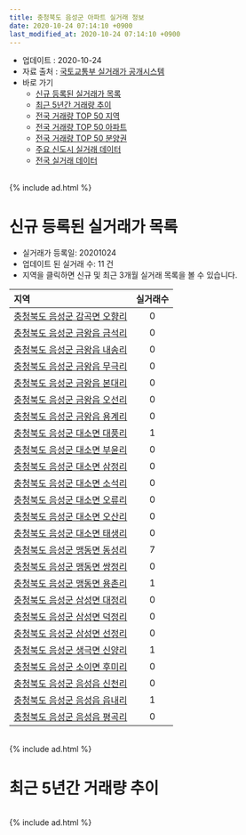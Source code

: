 ```yaml
---
title: 충청북도 음성군 아파트 실거래 정보
date: 2020-10-24 07:14:10 +0900
last_modified_at: 2020-10-24 07:14:10 +0900
---
```


* 업데이트 : 2020-10-24
* 자료 출처 : [국토교통부 실거래가 공개시스템](http://rt.molit.go.kr)
* 바로 가기
    * [신규 등록된 실거래가 목록](#신규-등록된-실거래가-목록)
    * [최근 5년간 거래량 추이](#최근-5년간-거래량-추이)
    * [전국 거래량 TOP 50 지역](https://inasie.github.io/apt-trade-info/최근-3개월-전국에서-가장-거래가-많이-발생한-지역)
    * [전국 거래량 TOP 50 아파트](https://inasie.github.io/apt-trade-info/최근-3개월-전국에서-가장-거래가-많이-발생한-아파트)
    * [전국 거래량 TOP 50 분양권](https://inasie.github.io/apt-trade-info/최근-3개월-전국에서-가장-거래가-많이-발생한-분양권)
    * [주요 신도시 실거래 데이터](https://inasie.github.io/apt-trade-info/주요-신도시)
    * [전국 실거래 데이터](https://inasie.github.io/apt-trade-info/전국)

<br>
{% include ad.html %}
<br>

# 신규 등록된 실거래가 목록
* 실거래가 등록일: 20201024
* 업데이트 된 실거래 수: 11 건
* 지역을 클릭하면 신규 및 최근 3개월 실거래 목록을 볼 수 있습니다.


|지역|실거래수|
|:---|:---:|
|[충청북도 음성군 감곡면 오향리](https://inasie.github.io/apt-trade-info/충청북도-음성군-감곡면-오향리)|0|
|[충청북도 음성군 금왕읍 금석리](https://inasie.github.io/apt-trade-info/충청북도-음성군-금왕읍-금석리)|0|
|[충청북도 음성군 금왕읍 내송리](https://inasie.github.io/apt-trade-info/충청북도-음성군-금왕읍-내송리)|0|
|[충청북도 음성군 금왕읍 무극리](https://inasie.github.io/apt-trade-info/충청북도-음성군-금왕읍-무극리)|0|
|[충청북도 음성군 금왕읍 본대리](https://inasie.github.io/apt-trade-info/충청북도-음성군-금왕읍-본대리)|0|
|[충청북도 음성군 금왕읍 오선리](https://inasie.github.io/apt-trade-info/충청북도-음성군-금왕읍-오선리)|0|
|[충청북도 음성군 금왕읍 용계리](https://inasie.github.io/apt-trade-info/충청북도-음성군-금왕읍-용계리)|0|
|[충청북도 음성군 대소면 대풍리](https://inasie.github.io/apt-trade-info/충청북도-음성군-대소면-대풍리)|1|
|[충청북도 음성군 대소면 부윤리](https://inasie.github.io/apt-trade-info/충청북도-음성군-대소면-부윤리)|0|
|[충청북도 음성군 대소면 삼정리](https://inasie.github.io/apt-trade-info/충청북도-음성군-대소면-삼정리)|0|
|[충청북도 음성군 대소면 소석리](https://inasie.github.io/apt-trade-info/충청북도-음성군-대소면-소석리)|0|
|[충청북도 음성군 대소면 오류리](https://inasie.github.io/apt-trade-info/충청북도-음성군-대소면-오류리)|0|
|[충청북도 음성군 대소면 오산리](https://inasie.github.io/apt-trade-info/충청북도-음성군-대소면-오산리)|0|
|[충청북도 음성군 대소면 태생리](https://inasie.github.io/apt-trade-info/충청북도-음성군-대소면-태생리)|0|
|[충청북도 음성군 맹동면 동성리](https://inasie.github.io/apt-trade-info/충청북도-음성군-맹동면-동성리)|7|
|[충청북도 음성군 맹동면 쌍정리](https://inasie.github.io/apt-trade-info/충청북도-음성군-맹동면-쌍정리)|0|
|[충청북도 음성군 맹동면 용촌리](https://inasie.github.io/apt-trade-info/충청북도-음성군-맹동면-용촌리)|1|
|[충청북도 음성군 삼성면 대정리](https://inasie.github.io/apt-trade-info/충청북도-음성군-삼성면-대정리)|0|
|[충청북도 음성군 삼성면 덕정리](https://inasie.github.io/apt-trade-info/충청북도-음성군-삼성면-덕정리)|0|
|[충청북도 음성군 삼성면 선정리](https://inasie.github.io/apt-trade-info/충청북도-음성군-삼성면-선정리)|0|
|[충청북도 음성군 생극면 신양리](https://inasie.github.io/apt-trade-info/충청북도-음성군-생극면-신양리)|1|
|[충청북도 음성군 소이면 후미리](https://inasie.github.io/apt-trade-info/충청북도-음성군-소이면-후미리)|0|
|[충청북도 음성군 음성읍 신천리](https://inasie.github.io/apt-trade-info/충청북도-음성군-음성읍-신천리)|0|
|[충청북도 음성군 음성읍 읍내리](https://inasie.github.io/apt-trade-info/충청북도-음성군-음성읍-읍내리)|1|
|[충청북도 음성군 음성읍 평곡리](https://inasie.github.io/apt-trade-info/충청북도-음성군-음성읍-평곡리)|0|


<br>
{% include ad.html %}
<br>

# 최근 5년간 거래량 추이


<div style="width:100%;">
    <canvas id="deal_progress" height="200"></canvas>
</div>

<script>
new Chart(document.getElementById("deal_progress"), {
    type: 'line',
    data: {
        labels: ['201510','201511','201512','201601','201602','201603','201604','201605','201606','201607','201608','201609','201610','201611','201612','201701','201702','201703','201704','201705','201706','201707','201708','201709','201710','201711','201712','201801','201802','201803','201804','201805','201806','201807','201808','201809','201810','201811','201812','201901','201902','201903','201904','201905','201906','201907','201908','201909','201910','201911','201912','202001','202002','202003','202004','202005','202006','202007','202008','202009','202010'],
        datasets: [{
            label: '매매',
            pointRadius: 1,
            data: [104, 72, 72, 85, 68, 97, 103, 82, 84, 93, 89, 95, 105, 103, 64, 36, 100, 100, 101, 118, 86, 118, 86, 76, 97, 69, 63, 78, 71, 85, 78, 72, 90, 73, 88, 85, 103, 67, 54, 93, 101, 85, 98, 93, 68, 79, 55, 73, 91, 68, 128, 78, 114, 71, 89, 90, 141, 161, 100, 105, 59],
            borderColor: "rgba(255, 201, 14, 1)",
            backgroundColor: "rgba(255, 201, 14, 0.5)",
            fill: false,
            lineTension: 0
        },{
            label: '전월세',
            pointRadius: 1,
            data: [69, 70, 82, 57, 90, 83, 75, 58, 47, 69, 47, 59, 49, 40, 66, 54, 74, 57, 57, 76, 76, 73, 76, 88, 70, 75, 69, 90, 70, 63, 75, 71, 68, 79, 65, 65, 85, 57, 92, 81, 67, 86, 66, 57, 54, 102, 77, 139, 104, 141, 102, 156, 88, 71, 114, 57, 81, 67, 58, 40, 34],
            borderColor: "rgba(0, 141, 185, 1)",
            backgroundColor: "rgba(0, 141, 185, 0.5)",
            fill: false,
            lineTension: 0
        }
        ]
    },
    options: {
        responsive: true,
        title: {
            display: false
        },
        tooltips: {
            mode: 'index',
            intersect: false
        },
        hover: {
            mode: 'nearest',
            intersect: true
        },
        scales: {
            xAxes: [{
                display: true,
                scaleLabel: {
                    display: true,
                    labelString: '년/월'
                }
            }],
            yAxes: [{
                display: true,
                ticks: {
                    suggestedMin: 0,
                },
                scaleLabel: {
                    display: true,
                    labelString: '실거래 수'
                }
            }]
        }
    }
});

</script>


<br>
{% include ad.html %}
<br>

